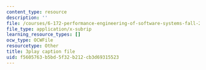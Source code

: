 ```yaml
---
content_type: resource
description: ''
file: /courses/6-172-performance-engineering-of-software-systems-fall-2018/f5605763b5bd5f32b212cb3d69315523_ZusiKXcz_ac.vtt
file_type: application/x-subrip
learning_resource_types: []
ocw_type: OCWFile
resourcetype: Other
title: 3play caption file
uid: f5605763-b5bd-5f32-b212-cb3d69315523
---
```

